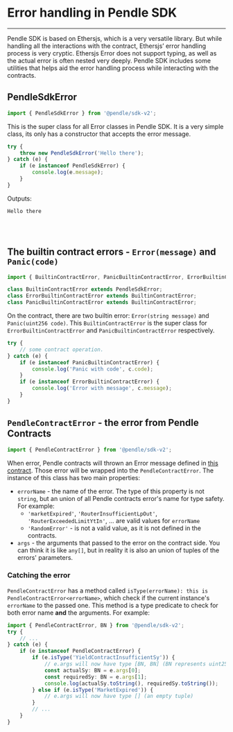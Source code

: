 # Error handling in Pendle SDK

---

Pendle SDK is based on Ethersjs, which is a very versatile library. But while handling all the interactions with the contract, Ethersjs’ error handling process is very cryptic. Ethersjs Error does not support typing, as well as the actual error is often nested very deeply. Pendle SDK includes some utilities that helps aid the error handling process while interacting with the contracts.

## PendleSdkError

```typescript
import { PendleSdkError } from '@pendle/sdk-v2';
```

This is the super class for all Error classes in Pendle SDK. It is a very simple class, its only has a constructor that accepts the error message.


```typescript
try {
    throw new PendleSdkError('Hello there');
} catch (e) {
    if (e instanceof PendleSdkError) {
        console.log(e.message);
    }
}
```

Outputs:

<pre><code>Hello there

</code></pre><br>

## The builtin contract errors - `Error(message)` and `Panic(code)`

```typescript
import { BuiltinContractError, PanicBuiltinContractError, ErrorBuiltinContractError } from '@pendle/sdk-v2';
```

```ts
class BuiltinContractError extends PendleSdkError;
class ErrorBuiltinContractError extends BuiltinContractError;
class PanicBuiltinContractError extends BuiltinContractError;
```
On the contract, there are two builtin error: `Error(string message)` and `Panic(uint256 code)`. This `BuiltinContractError` is the super class for `ErrorBuiltinContractError` and `PanicBuiltinContractError` respectively.

```typescript
try {
    // some contract operation.
} catch (e) {
    if (e instanceof PanicBuiltinContractError) {
        console.log('Panic with code', c.code);
    }
    if (e instanceof ErrorBuiltinContractError) {
        console.log('Error with message', c.message);
    }
}
```

## `PendleContractError` - the error from Pendle Contracts

```typescript
import { PendleContractError } from '@pendle/sdk-v2';
```

When error, Pendle contracts will thrown an Error message defined in [this contract](https://github.com/pendle-finance/pendle-core-internal-v2/blob/main/contracts/core/libraries/Errors.sol). Those error will be wrapped into the `PendleContractError`. The instance of this class has two main properties:
- `errorName` - the name of the error. The type of this property is not `string`, but an union of all Pendle contracts error's name for type safety. For example:
  - `'marketExpired'`, `'RouterInsufficientLpOut'`, `'RouterExceededLimitYtIn'`, ... are valid values for `errorName`
  - `'RandomError'` - is not a valid value, as it is not defined in the contracts. 
- `args` - the arguments that passed to the error on the contract side. You can think it is like `any[]`, but in reality it is also an union of tuples of the errors' parameters. 

### Catching the error
`PendleContractError` has a method called `isType(errorName): this is PendleContractError<errorName>`, which check if the current instance's `errorName` to the passed one. This method is a type predicate to check for both error name **and** the arguments. For example: 

```typescript
import { PendleContractError, BN } from '@pendle/sdk-v2';
try {
    // ...
} catch (e) {
    if (e instanceof PendleContractError) {
        if (e.isType('YieldContractInsufficientSy')) {
            // e.args will now have type [BN, BN] (BN represents uint256 on the contract)
            const actualSy: BN = e.args[0];
            const requiredSy: BN = e.args[1];
            console.log(actualSy.toString(), requiredSy.toString());
        } else if (e.isType('MarketExpired')) {
            // e.args will now have type [] (an empty tuple)
        }
        // ...
    }
}
```